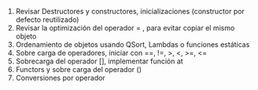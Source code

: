 1. Revisar Destructores y constructores, inicializaciones (constructor por defecto reutilizado)
2. Revisar la optimización del operador = , para evitar copiar el mismo objeto
3. Ordenamiento de objetos usando QSort, Lambdas o funciones estáticas
4. Sobre carga de operadores, iniciar con ==, !=, >, <, >=, <=
5. Sobrecarga del operador [], implementar función at
6. Functors y sobre carga del operador ()
7. Conversiones por operador